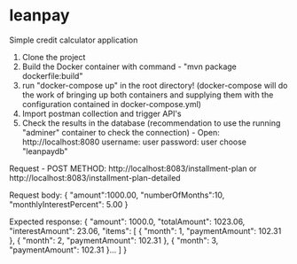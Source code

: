 # leanpay
Simple credit calculator application

1. Clone the project
2. Build the Docker container with command - "mvn package dockerfile:build"
3. run "docker-compose up" in the root directory! (docker-compose will do the work of bringing up both containers and supplying them with the configuration contained in docker-compose.yml)
4. Import postman collection and trigger API's
5. Check the results in the database (recommendation to use the running "adminer" container to check the connection) -
    Open: http://localhost:8080 
        username: user 
        password: user
        choose "leanpaydb"

Request - POST METHOD:
http://localhost:8083/installment-plan or
http://localhost:8083/installment-plan-detailed

Request body:
{
    "amount":1000.00,
    "numberOfMonths":10,
    "monthlyInterestPercent": 5.00
}

Expected response:
{
    "amount": 1000.0,
    "totalAmount": 1023.06,
    "interestAmount": 23.06,
    "items": [
        {
            "month": 1,
            "paymentAmount": 102.31
        },
        {
            "month": 2,
            "paymentAmount": 102.31
        },
        {
            "month": 3,
            "paymentAmount": 102.31
        }...
    ]
}
